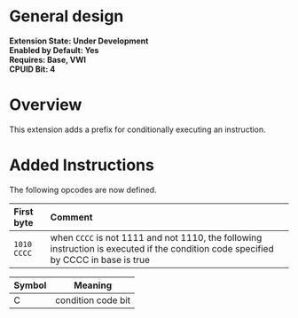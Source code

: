 # General design

**Extension State: Under Development**  
**Enabled by Default: Yes**  
**Requires: Base, VWI**  
**CPUID Bit: 4**

# Overview

This extension adds a prefix for conditionally executing an instruction.

# Added Instructions

The following opcodes are now defined.

| First byte  | Comment                                                                                                                             |
|:------------|:------------------------------------------------------------------------------------------------------------------------------------|
| `1010 CCCC` | when `CCCC` is not 1111 and not 1110, the following instruction is executed if the condition code specified by CCCC in base is true |

| Symbol | Meaning                                    |
|--------|--------------------------------------------|
| C      | condition code bit                         |
